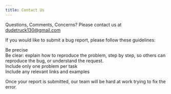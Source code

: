 ```yaml
---
title: Contact Us
---
```


Questions, Comments, Concerns?
Please contact us at dudetruck130@gmail.com

If you would like to submit a bug report, please follow these guidelines:

Be precise  
Be clear: explain how to reproduce the problem, step by step, so others can reproduce the bug, or understand the request.  
Include only one problem per task  
Include any relevant links and examples  

Once your report is submitted, our team will be hard at work trying to fix the error.
